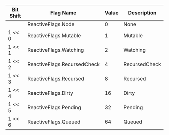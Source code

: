 | Bit Shift | Flag Name                   | Value | Description   |
| --------- | --------------------------- | ----- | ------------- |
|           | ReactiveFlags.Node          | 0     | None          |
| 1 << 0    | ReactiveFlags.Mutable       | 1     | Mutable       |
| 1 << 1    | ReactiveFlags.Watching      | 2     | Watching      |
| 1 << 2    | ReactiveFlags.RecursedCheck | 4     | RecursedCheck |
| 1 << 3    | ReactiveFlags.Recursed      | 8     | Recursed      |
| 1 << 4    | ReactiveFlags.Dirty         | 16    | Dirty         |
| 1 << 5    | ReactiveFlags.Pending       | 32    | Pending       |
| 1 << 6    | ReactiveFlags.Queued        | 64    | Queued        |
